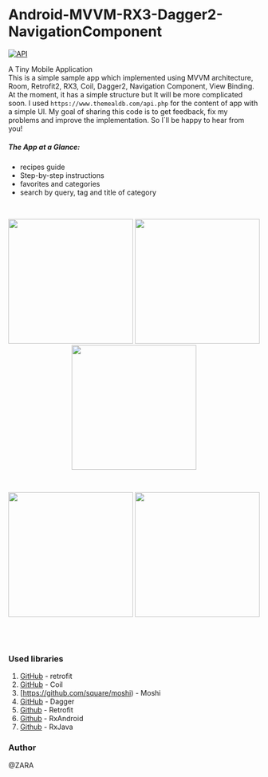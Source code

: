 # Android-MVVM-RX3-Dagger2-NavigationComponent
[![API](https://img.shields.io/badge/API-17%2B-brightgreen.svg?style=flat)](https://android-arsenal.com/api?level=17)


A Tiny Mobile Application
<br>
This is a simple sample app which implemented using MVVM architecture,
 Room, Retrofit2, RX3, Coil, Dagger2, Navigation Component, View Binding.
At the moment, it has a simple structure but It will be more complicated soon.
I used `https://www.themealdb.com/api.php` for the content of app with a simple UI.
My goal of sharing this code is to get feedback, fix my problems and improve the implementation.
So I`ll be happy to hear from you!


##### The App at a Glance:

- recipes guide
- Step-by-step instructions
- favorites and categories
- search by query, tag and title of category
 
<br>
<p align="center">
  <img src="https://github.com/ZahraHeydari/Zest/blob/master/main_page.png" width="250"/>
  <img src="https://github.com/ZahraHeydari/Zest/blob/master/detail_page.png" width="250"/>
  <img src="https://github.com/ZahraHeydari/Zest/blob/master/categories_page.png" width="250"/>
</p>
<br>
<p align="center">
  <img src="https://github.com/ZahraHeydari/Zest/blob/master/favorites_page.png" width="250"/>
  <img src="https://github.com/ZahraHeydari/Zest/blob/master/search_page.png" width="250"/>
</p>
<br>
<br>


### Used libraries

1. [GitHub](http://square.github.io/retrofit/) - retrofit
2. [GitHub](https://github.com/coil-kt/coil) - Coil
3. [https://github.com/square/moshi) - Moshi
4. [GitHub](https://github.com/google/dagger) - Dagger
5. [Github](https://github.com/square/retrofit) - Retrofit
6. [Github](https://github.com/ReactiveX/RxAndroid) - RxAndroid
7. [Github](https://github.com/ReactiveX/RxJava) - RxJava


### Author

@ZARA